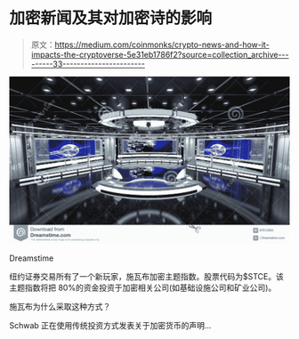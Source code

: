 # 加密新闻及其对加密诗的影响

> 原文：<https://medium.com/coinmonks/crypto-news-and-how-it-impacts-the-cryptoverse-5e31eb1786f2?source=collection_archive---------33----------------------->

![](img/96a896b0d18ce49c3de2a614aa089bf9.png)

Dreamstime

纽约证券交易所有了一个新玩家，施瓦布加密主题指数。股票代码为$STCE。该主题指数将把 80%的资金投资于加密相关公司(如基础设施公司和矿业公司)。

施瓦布为什么采取这种方式？

Schwab 正在使用传统投资方式发表关于加密货币的声明…